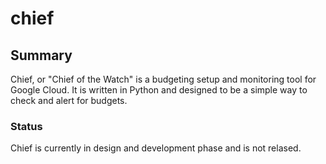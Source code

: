 # chief
 
## Summary
Chief, or "Chief of the Watch" is a budgeting setup and monitoring tool for Google Cloud. It is written in Python and designed to be a simple way to check and alert for budgets. 


### Status
Chief is currently in design and development phase and is not relased.